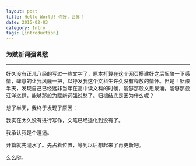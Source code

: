 ```yaml
---
layout: post
title: Hello World! 你好，世界！
date: 2015-02-03
category: Intro
tags: [introduction]
---
```


### 为赋新词强说愁

<hr/>

好久没有正儿八经的写过一些文字了，原本打算在这个网页搭建好之后酝酿一下感情，肆意的让我风骚一把，以抒发我这个文科生许久没有释放的情怀。但是！酝酿半天，发现自己已经远非当年在高中读文科的时候，能够那般文思泉涌，能够那般汪洋恣肆，能够那般为赋新词强说愁了。归根结底是因为什么呢？

想了半天，我终于发现了原因：

我实在太久没有进行写作，文笔已经退化到没有了。

我承认我是个逗逼。

开篇就先灌水了。先占着位置，等到以后想起来了再更新吧。

么么哒。







